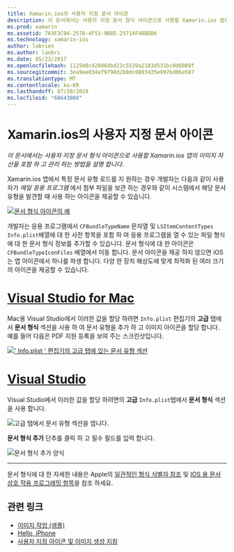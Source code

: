 ```yaml
---
title: Xamarin.ios의 사용자 지정 문서 아이콘
description: 이 문서에서는 사용자 지정 문서 형식 아이콘으로 사용할 Xamarin.ios 앱의 이미지 자산을 포함 하 고 관리 하는 방법을 설명 합니다.
ms.prod: xamarin
ms.assetid: 7A3F3C94-2578-4F53-9B8E-25714F48BDD6
ms.technology: xamarin-ios
author: lobrien
ms.author: laobri
ms.date: 05/23/2017
ms.openlocfilehash: 1125b0c420d6dbd23c5539a2183d531bc0d6089f
ms.sourcegitcommit: 3ea9ee034af9790d2b0dc0893435e997bd06e587
ms.translationtype: MT
ms.contentlocale: ko-KR
ms.lasthandoff: 07/30/2019
ms.locfileid: "68643008"
---
```

# <a name="custom-document-icons-in-xamarinios"></a>Xamarin.ios의 사용자 지정 문서 아이콘

_이 문서에서는 사용자 지정 문서 형식 아이콘으로 사용할 Xamarin.ios 앱의 이미지 자산을 포함 하 고 관리 하는 방법을 설명 합니다._

Xamarin.ios 앱에서 특정 문서 유형 로드를 지 원하는 경우 개발자는 다음과 같이 사용자가 *메일 응용 프로그램* 에서 첨부 파일을 보관 하는 경우와 같이 시스템에서 해당 문서 유형을 발견할 때 사용 하는 아이콘을 제공할 수 있습니다.

 [![](custom-document-types-images/17.png "문서 형식 아이콘의 예")](custom-document-types-images/17.png#lightbox)

개발자는 응용 프로그램에서 `CFBundleTypeName` 문자열 및 `LSItemContentTypes` `Info.plist`배열에 대 한 사전 항목을 포함 하 여 응용 프로그램을 열 수 있는 파일 형식에 대 한 문서 형식 정보를 추가할 수 있습니다. 문서 형식에 대 한 아이콘은 `CFBundleTypeIconFiles` 배열에서 이동 합니다. 문서 아이콘을 제공 하지 않으면 iOS는 앱 아이콘에서 하나를 파생 합니다.
다양 한 장치 해상도에 맞게 최적화 된 여러 크기의 아이콘을 제공할 수 있습니다. 

# <a name="visual-studio-for-mactabmacos"></a>[Visual Studio for Mac](#tab/macos)

Mac용 Visual Studio에서 이러한 값을 할당 하려면 `Info.plist` 편집기의 **고급** 탭에서 **문서 형식** 섹션을 사용 하 여 문서 유형을 추가 하 고 이미지 아이콘을 할당 합니다. 예를 들어 다음은 PDF 지원 등록을 보여 주는 스크린샷입니다.

 [![](custom-document-types-images/18.png "' Info.plist ' 편집기의 고급 탭에 있는 문서 유형 섹션")](custom-document-types-images/18.png#lightbox)
 
# <a name="visual-studiotabwindows"></a>[Visual Studio](#tab/windows)

Visual Studio에서 이러한 값을 할당 하려면의 **고급** `Info.plist`탭에서 **문서 형식** 섹션을 사용 합니다.

 ![](custom-document-types-images/doc01w.png "고급 탭에서 문서 유형 섹션을 엽니다.")

**문서 형식 추가** 단추를 클릭 하 고 필수 필드를 입력 합니다.

![](custom-document-types-images/doc02w.png "문서 형식 추가 양식")

-----


문서 형식에 대 한 자세한 내용은 Apple의 [일관적인 형식 식별자 참조](https://developer.apple.com/library/ios/#documentation/Miscellaneous/Reference/UTIRef/Articles/System-DeclaredUniformTypeIdentifiers.html) 및 [IOS 용 문서 상호 작용 프로그래밍 항목](https://developer.apple.com/library/ios/#documentation/FileManagement/Conceptual/DocumentInteraction_TopicsForIOS/Introduction/Introduction.html)을 참조 하세요.


## <a name="related-links"></a>관련 링크

- [이미지 작업 (샘플)](https://docs.microsoft.com/samples/xamarin/ios-samples/workingwithimages)
- [Hello, iPhone](~/ios/get-started/hello-ios/index.md)
- [사용자 지정 아이콘 및 이미지 생성 지침](https://developer.apple.com/library/ios/#documentation/UserExperience/Conceptual/MobileHIG/IconsImages/IconsImages.html)

